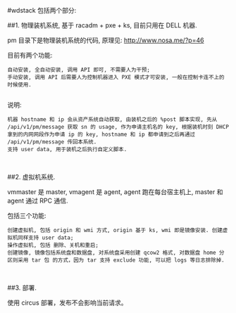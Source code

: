 #wdstack 包括两个部分:

##1. 物理装机系统, 基于 racadm + pxe + ks, 目前只用在 DELL 机器.

pm 目录下是物理装机系统的代码, 原理见: http://www.nosa.me/?p=46

目前有两个功能:
   
```
自动安装, 全自动安装, 调用 API 即可, 不需要人为干预;
手动安装, 调用 API 后需要人为控制机器进入 PXE 模式才可安装, 一般在控制卡连不上的时候使用.
   
```

说明:
   
```
机器 hostname 和 ip 会从资产系统自动获取, 由装机之后的 %post 脚本实现, 先从 /api/v1/pm/message 获取 sn 的 usage, 作为申请主机名的 key, 根据装机时刻 DHCP 拿到的内网网段作为申请 ip 的 key, hostname 和 ip 都申请到之后再通过 /api/v1/pm/message 传回本系统.
支持 user data, 用于装机之后执行自定义脚本.

```


<br/>

##2. 虚拟机系统.

vmmaster 是 master, vmagent 是 agent, agent 跑在每台宿主机上, master 和 agent 通过 RPC 通信.

包括三个功能:

```
创建虚拟机, 包括 origin 和 wmi 方式, origin 基于 ks, wmi 即是镜像安装. 创建虚拟机同样支持 user data;
操作虚拟机, 包括 删除、关机和重启;
创建镜像, 镜像包括系统盘和数据盘, 对系统盘采用创建 qcow2 格式, 对数据盘 home 分区则采用 tar 包 的方式，因为 tar 支持 exclude 功能, 可以把 logs 等日志排除掉.

```


<br/>

##3. 部署.

使用 circus 部署，发布不会影响当前请求。
